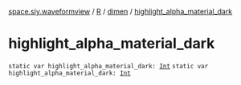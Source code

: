 [space.siy.waveformview](../../index.md) / [R](../index.md) / [dimen](index.md) / [highlight_alpha_material_dark](./highlight_alpha_material_dark.md)

# highlight_alpha_material_dark

`static var highlight_alpha_material_dark: `[`Int`](https://kotlinlang.org/api/latest/jvm/stdlib/kotlin/-int/index.html)
`static var highlight_alpha_material_dark: `[`Int`](https://kotlinlang.org/api/latest/jvm/stdlib/kotlin/-int/index.html)